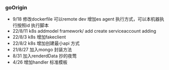 ### goOrigin
  - 9/18 修改dockerfile 可以remote dev 增加es agent 执行方式，可以本机器执行按照id 执行脚本
  - 22/8/11 k8s addmodel framework/ add create serviceaccount adding 
  - 22/8/3 k8s 增加fakeclient
  - 22/8/2 k8s 增加创建最小api 方式
  - 21/8/27 加入mongo 封装方法
  - 8/31 加入renderdData 抄的夜莺
  - 4/26 增加handler 标准模板
  